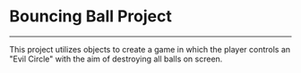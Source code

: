 # Bouncing Ball Project

---

This project utilizes objects to create a game in which the player controls an "Evil Circle" with the aim of destroying all balls on screen. 